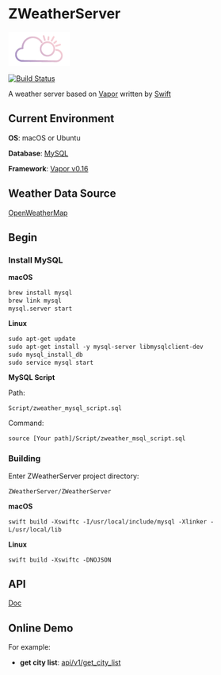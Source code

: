 # ZWeatherServer

![Logo](Logo.png)

[![Build Status](https://travis-ci.org/CaryZheng/ZWeatherServer.svg?branch=master)](https://travis-ci.org/CaryZheng/ZWeatherServer)

A weather server based on [Vapor](https://github.com/qutheory/vapor) written by [Swift](https://github.com/apple/swift)

## Current Environment

**OS**: macOS or Ubuntu

**Database**: [MySQL](https://www.mysql.com)

**Framework**: [Vapor v0.16](https://github.com/qutheory/vapor)

## Weather Data Source

[OpenWeatherMap](http://openweathermap.org/api)

## Begin

### Install MySQL

**macOS**

```
brew install mysql
brew link mysql
mysql.server start
```

**Linux**

```
sudo apt-get update
sudo apt-get install -y mysql-server libmysqlclient-dev
sudo mysql_install_db
sudo service mysql start
```

**MySQL Script**

Path:
```
Script/zweather_mysql_script.sql
```

Command:
```
source [Your path]/Script/zweather_msql_script.sql
```


### Building

Enter ZWeatherServer project directory:
```
ZWeatherServer/ZWeatherServer
```

**macOS**

```
swift build -Xswiftc -I/usr/local/include/mysql -Xlinker -L/usr/local/lib
```

**Linux**

```
swift build -Xswiftc -DNOJSON
```


## API

[Doc](Doc/README.md)

## Online Demo

For example:

* **get city list**: [api/v1/get_city_list](http://120.24.195.198/api/v1/get_city_list)

